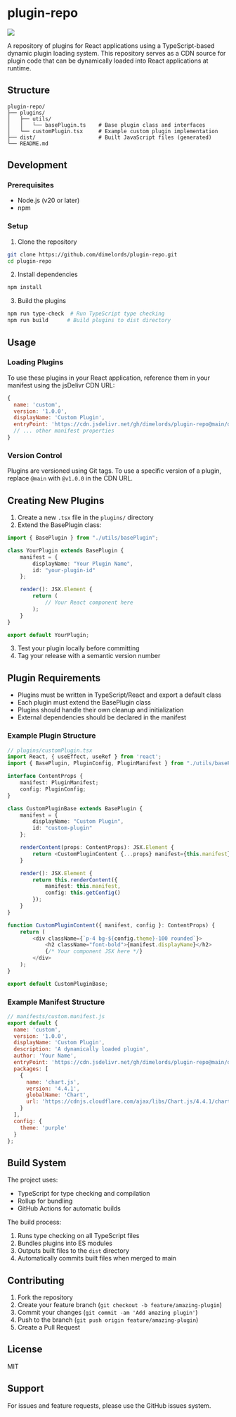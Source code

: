 # plugin-repo
[![](https://data.jsdelivr.com/v1/package/gh/dimelords/plugin-repo/badge)](https://www.jsdelivr.com/package/gh/dimelords/plugin-repo)

A repository of plugins for React applications using a TypeScript-based dynamic plugin loading system. This repository serves as a CDN source for plugin code that can be dynamically loaded into React applications at runtime.

## Structure

```
plugin-repo/
├── plugins/
│   ├── utils/
│   │   └── basePlugin.ts    # Base plugin class and interfaces
│   └── customPlugin.tsx     # Example custom plugin implementation
├── dist/                    # Built JavaScript files (generated)
└── README.md
```

## Development

### Prerequisites

- Node.js (v20 or later)
- npm

### Setup

1. Clone the repository
```bash
git clone https://github.com/dimelords/plugin-repo.git
cd plugin-repo
```

2. Install dependencies
```bash
npm install
```

3. Build the plugins
```bash
npm run type-check  # Run TypeScript type checking
npm run build      # Build plugins to dist directory
```

## Usage

### Loading Plugins

To use these plugins in your React application, reference them in your manifest using the jsDelivr CDN URL:

```javascript
{
  name: 'custom',
  version: '1.0.0',
  displayName: 'Custom Plugin',
  entryPoint: 'https://cdn.jsdelivr.net/gh/dimelords/plugin-repo@main/dist/plugins/customPlugin.js',
  // ... other manifest properties
}
```

### Version Control

Plugins are versioned using Git tags. To use a specific version of a plugin, replace `@main` with `@v1.0.0` in the CDN URL.

## Creating New Plugins

1. Create a new `.tsx` file in the `plugins/` directory
2. Extend the BasePlugin class:

```typescript
import { BasePlugin } from "./utils/basePlugin";

class YourPlugin extends BasePlugin {
    manifest = {
        displayName: "Your Plugin Name",
        id: "your-plugin-id"
    };

    render(): JSX.Element {
        return (
            // Your React component here
        );
    }
}

export default YourPlugin;
```

3. Test your plugin locally before committing
4. Tag your release with a semantic version number

## Plugin Requirements

- Plugins must be written in TypeScript/React and export a default class
- Each plugin must extend the BasePlugin class
- Plugins should handle their own cleanup and initialization
- External dependencies should be declared in the manifest

### Example Plugin Structure

```typescript
// plugins/customPlugin.tsx
import React, { useEffect, useRef } from 'react';
import { BasePlugin, PluginConfig, PluginManifest } from "./utils/basePlugin";

interface ContentProps {
    manifest: PluginManifest;
    config: PluginConfig;
}

class CustomPluginBase extends BasePlugin {
    manifest = {
        displayName: "Custom Plugin",
        id: "custom-plugin"
    };

    renderContent(props: ContentProps): JSX.Element {
        return <CustomPluginContent {...props} manifest={this.manifest} config={this.getConfig()} />;
    }

    render(): JSX.Element {
        return this.renderContent({
            manifest: this.manifest,
            config: this.getConfig()
        });
    }
}

function CustomPluginContent({ manifest, config }: ContentProps) {
    return (
        <div className={`p-4 bg-${config.theme}-100 rounded`}>
            <h2 className="font-bold">{manifest.displayName}</h2>
            {/* Your component JSX here */}
        </div>
    );
}

export default CustomPluginBase;
```

### Example Manifest Structure

```javascript
// manifests/custom.manifest.js
export default {
  name: 'custom',
  version: '1.0.0',
  displayName: 'Custom Plugin',
  description: 'A dynamically loaded plugin',
  author: 'Your Name',
  entryPoint: 'https://cdn.jsdelivr.net/gh/dimelords/plugin-repo@main/dist/plugins/customPlugin.js',
  packages: [
    {
      name: 'chart.js',
      version: '4.4.1',
      globalName: 'Chart',
      url: 'https://cdnjs.cloudflare.com/ajax/libs/Chart.js/4.4.1/chart.umd.min.js'
    }
  ],
  config: {
    theme: 'purple'
  }
};
```

## Build System

The project uses:
- TypeScript for type checking and compilation
- Rollup for bundling
- GitHub Actions for automatic builds

The build process:
1. Runs type checking on all TypeScript files
2. Bundles plugins into ES modules
3. Outputs built files to the `dist` directory
4. Automatically commits built files when merged to main

## Contributing

1. Fork the repository
2. Create your feature branch (`git checkout -b feature/amazing-plugin`)
3. Commit your changes (`git commit -am 'Add amazing plugin'`)
4. Push to the branch (`git push origin feature/amazing-plugin`)
5. Create a Pull Request

## License

MIT

## Support

For issues and feature requests, please use the GitHub issues system.